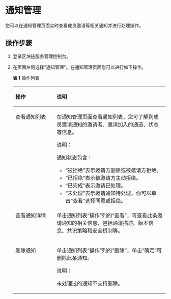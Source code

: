 # 通知管理<a name="bcs_usermanual_0006"></a>

您可以在通知管理页面实时查看成员邀请等相关通知并进行处理操作。

## 操作步骤<a name="section12841755801"></a>

1.  登录区块链服务管理控制台。
2.  在页面左侧选择“通知管理”。在通知管理页面您可以进行如下操作。

    **表 1**  操作列表

    <a name="table1520184218119"></a>
    <table><thead align="left"><tr id="row192013421517"><th class="cellrowborder" valign="top" width="27%" id="mcps1.2.3.1.1"><p id="p52011842916"><a name="p52011842916"></a><a name="p52011842916"></a>操作</p>
    </th>
    <th class="cellrowborder" valign="top" width="73%" id="mcps1.2.3.1.2"><p id="p8201154219113"><a name="p8201154219113"></a><a name="p8201154219113"></a>说明</p>
    </th>
    </tr>
    </thead>
    <tbody><tr id="row192011342219"><td class="cellrowborder" valign="top" width="27%" headers="mcps1.2.3.1.1 "><p id="p102018421016"><a name="p102018421016"></a><a name="p102018421016"></a>查看通知列表</p>
    </td>
    <td class="cellrowborder" valign="top" width="73%" headers="mcps1.2.3.1.2 "><p id="p20201142315"><a name="p20201142315"></a><a name="p20201142315"></a>在通知管理页面查看通知列表，您可了解到成员邀请通知的邀请者、邀请加入的通道、状态等信息。</p>
    <div class="note" id="note1535483481014"><a name="note1535483481014"></a><a name="note1535483481014"></a><span class="notetitle"> 说明： </span><div class="notebody"><p id="p16812157164215"><a name="p16812157164215"></a><a name="p16812157164215"></a>通知状态包含：</p>
    <a name="ul75081348104418"></a><a name="ul75081348104418"></a><ul id="ul75081348104418"><li>“被拒绝”表示邀请方删除或被邀请方拒绝。</li><li>“已拒绝”表示被邀请方主动拒绝。</li><li>“已完成”表示邀请已处理。</li><li>“未处理”表示邀请通知待处理，你可以单击“查看”选择同意或拒绝。</li></ul>
    </div></div>
    </td>
    </tr>
    <tr id="row420194218115"><td class="cellrowborder" valign="top" width="27%" headers="mcps1.2.3.1.1 "><p id="p1220116421214"><a name="p1220116421214"></a><a name="p1220116421214"></a>查看通知详情</p>
    </td>
    <td class="cellrowborder" valign="top" width="73%" headers="mcps1.2.3.1.2 "><p id="p720117424113"><a name="p720117424113"></a><a name="p720117424113"></a>单击通知列表“操作”列的“查看”，可查看此条邀请通知的相关信息，包括通道描述、版本信息、共识策略和安全机制等。</p>
    </td>
    </tr>
    <tr id="row0806133212217"><td class="cellrowborder" valign="top" width="27%" headers="mcps1.2.3.1.1 "><p id="p1680663211218"><a name="p1680663211218"></a><a name="p1680663211218"></a>删除通知</p>
    </td>
    <td class="cellrowborder" valign="top" width="73%" headers="mcps1.2.3.1.2 "><p id="p18806153214212"><a name="p18806153214212"></a><a name="p18806153214212"></a>单击通知列表“操作”列的“删除”，单击“确定”可删除此条通知。</p>
    <div class="note" id="note1224712531555"><a name="note1224712531555"></a><a name="note1224712531555"></a><span class="notetitle"> 说明： </span><div class="notebody"><p id="p17247185313551"><a name="p17247185313551"></a><a name="p17247185313551"></a>未处理过的通知不支持删除。</p>
    </div></div>
    </td>
    </tr>
    </tbody>
    </table>


